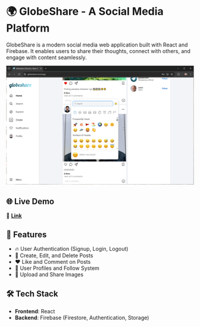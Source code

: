 # 🌍 GlobeShare - A Social Media Platform

GlobeShare is a modern social media web application built with React and Firebase. It enables users to share their thoughts, connect with others, and engage with content seamlessly.

![GlobeShare Demo](demo.gif)


## 🌐 Live Demo

🔗 **[Link](https://globeshare.vercel.app/)** 

## 🚀 Features

- 🔥 User Authentication (Signup, Login, Logout)
- 📝 Create, Edit, and Delete Posts
- ❤️ Like and Comment on Posts
- 👤 User Profiles and Follow System
- 📸 Upload and Share Images
<!-- - 🔔 Real-time Notifications
- 🌙 Light/Dark Mode -->

## 🛠️ Tech Stack

- **Frontend**: React
- **Backend**: Firebase (Firestore, Authentication, Storage)

